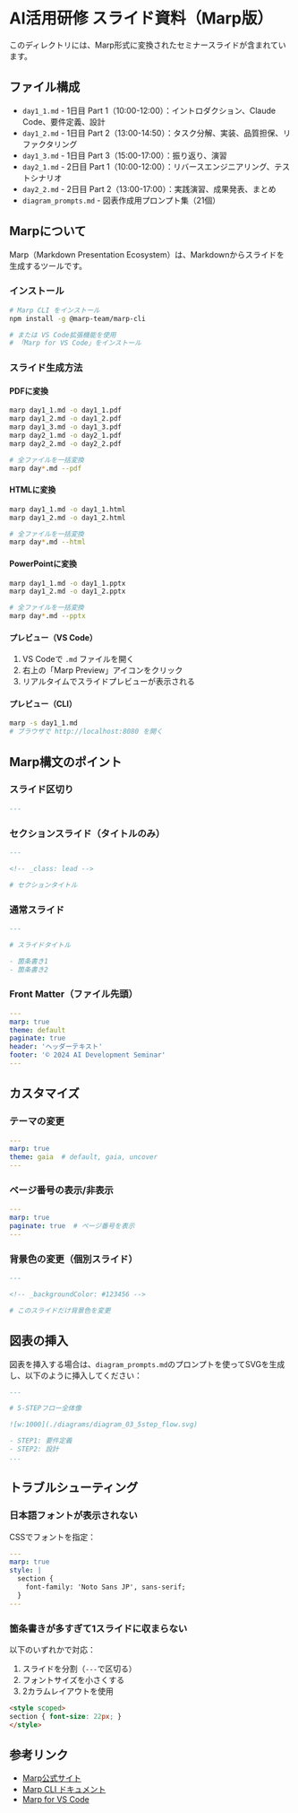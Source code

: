 # AI活用研修 スライド資料（Marp版）

このディレクトリには、Marp形式に変換されたセミナースライドが含まれています。

## ファイル構成

- `day1_1.md` - 1日目 Part 1（10:00-12:00）：イントロダクション、Claude Code、要件定義、設計
- `day1_2.md` - 1日目 Part 2（13:00-14:50）：タスク分解、実装、品質担保、リファクタリング
- `day1_3.md` - 1日目 Part 3（15:00-17:00）：振り返り、演習
- `day2_1.md` - 2日目 Part 1（10:00-12:00）：リバースエンジニアリング、テストシナリオ
- `day2_2.md` - 2日目 Part 2（13:00-17:00）：実践演習、成果発表、まとめ
- `diagram_prompts.md` - 図表作成用プロンプト集（21個）

## Marpについて

Marp（Markdown Presentation Ecosystem）は、Markdownからスライドを生成するツールです。

### インストール

```bash
# Marp CLI をインストール
npm install -g @marp-team/marp-cli

# または VS Code拡張機能を使用
# 「Marp for VS Code」をインストール
```

### スライド生成方法

#### PDFに変換

```bash
marp day1_1.md -o day1_1.pdf
marp day1_2.md -o day1_2.pdf
marp day1_3.md -o day1_3.pdf
marp day2_1.md -o day2_1.pdf
marp day2_2.md -o day2_2.pdf

# 全ファイルを一括変換
marp day*.md --pdf
```

#### HTMLに変換

```bash
marp day1_1.md -o day1_1.html
marp day1_2.md -o day1_2.html

# 全ファイルを一括変換
marp day*.md --html
```

#### PowerPointに変換

```bash
marp day1_1.md -o day1_1.pptx
marp day1_2.md -o day1_2.pptx

# 全ファイルを一括変換
marp day*.md --pptx
```

#### プレビュー（VS Code）

1. VS Codeで `.md` ファイルを開く
2. 右上の「Marp Preview」アイコンをクリック
3. リアルタイムでスライドプレビューが表示される

#### プレビュー（CLI）

```bash
marp -s day1_1.md
# ブラウザで http://localhost:8080 を開く
```

## Marp構文のポイント

### スライド区切り

```markdown
---
```

### セクションスライド（タイトルのみ）

```markdown
---

<!-- _class: lead -->

# セクションタイトル
```

### 通常スライド

```markdown
---

# スライドタイトル

- 箇条書き1
- 箇条書き2
```

### Front Matter（ファイル先頭）

```yaml
---
marp: true
theme: default
paginate: true
header: 'ヘッダーテキスト'
footer: '© 2024 AI Development Seminar'
---
```

## カスタマイズ

### テーマの変更

```yaml
---
marp: true
theme: gaia  # default, gaia, uncover
---
```

### ページ番号の表示/非表示

```yaml
---
marp: true
paginate: true  # ページ番号を表示
---
```

### 背景色の変更（個別スライド）

```markdown
---

<!-- _backgroundColor: #123456 -->

# このスライドだけ背景色を変更
```

## 図表の挿入

図表を挿入する場合は、`diagram_prompts.md`のプロンプトを使ってSVGを生成し、以下のように挿入してください：

```markdown
---

# 5-STEPフロー全体像

![w:1000](./diagrams/diagram_03_5step_flow.svg)

- STEP1: 要件定義
- STEP2: 設計
...
```

## トラブルシューティング

### 日本語フォントが表示されない

CSSでフォントを指定：

```yaml
---
marp: true
style: |
  section {
    font-family: 'Noto Sans JP', sans-serif;
  }
---
```

### 箇条書きが多すぎて1スライドに収まらない

以下のいずれかで対応：
1. スライドを分割（`---`で区切る）
2. フォントサイズを小さくする
3. 2カラムレイアウトを使用

```markdown
<style scoped>
section { font-size: 22px; }
</style>
```

## 参考リンク

- [Marp公式サイト](https://marp.app/)
- [Marp CLI ドキュメント](https://github.com/marp-team/marp-cli)
- [Marp for VS Code](https://marketplace.visualstudio.com/items?itemName=marp-team.marp-vscode)
